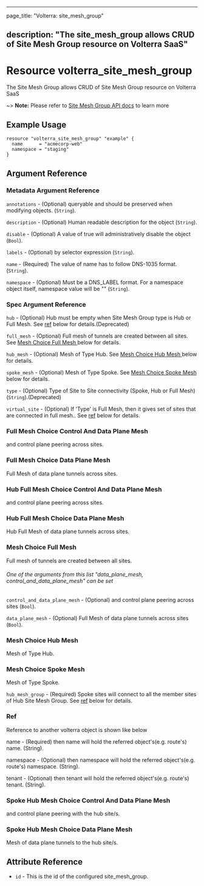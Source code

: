 ---

page_title: "Volterra: site_mesh_group"

description: "The site_mesh_group allows CRUD of Site Mesh Group resource on Volterra SaaS"
-------------------------------------------------------------------------------------------

Resource volterra_site_mesh_group
=================================

The Site Mesh Group allows CRUD of Site Mesh Group resource on Volterra SaaS

~> **Note:** Please refer to [Site Mesh Group API docs](https://docs.cloud.f5.com/docs/api/site-mesh-group) to learn more

Example Usage
-------------

```hcl
resource "volterra_site_mesh_group" "example" {
  name      = "acmecorp-web"
  namespace = "staging"
}

```

Argument Reference
------------------

### Metadata Argument Reference

`annotations` - (Optional) queryable and should be preserved when modifying objects. (`String`).

`description` - (Optional) Human readable description for the object (`String`).

`disable` - (Optional) A value of true will administratively disable the object (`Bool`).

`labels` - (Optional) by selector expression (`String`).

`name` - (Required) The value of name has to follow DNS-1035 format. (`String`).

`namespace` - (Optional) Must be a DNS_LABEL format. For a namespace object itself, namespace value will be "" (`String`).

### Spec Argument Reference

`hub` - (Optional) Hub must be empty when Site Mesh Group type is Hub or Full Mesh. See [ref](#ref) below for details.(Deprecated)

`full_mesh` - (Optional) Full mesh of tunnels are created between all sites. See [Mesh Choice Full Mesh ](#mesh-choice-full-mesh) below for details.

`hub_mesh` - (Optional) Mesh of Type Hub. See [Mesh Choice Hub Mesh ](#mesh-choice-hub-mesh) below for details.

`spoke_mesh` - (Optional) Mesh of Type Spoke. See [Mesh Choice Spoke Mesh ](#mesh-choice-spoke-mesh) below for details.

`type` - (Optional) Type of Site to Site connectivity (Spoke, Hub or Full Mesh) (`String`).(Deprecated)

`virtual_site` - (Optional) If 'Type' is Full Mesh, then it gives set of sites that are connected in full mesh.. See [ref](#ref) below for details.

### Full Mesh Choice Control And Data Plane Mesh

and control plane peering across sites.

### Full Mesh Choice Data Plane Mesh

Full Mesh of data plane tunnels across sites.

### Hub Full Mesh Choice Control And Data Plane Mesh

and control plane peering across sites.

### Hub Full Mesh Choice Data Plane Mesh

Hub Full Mesh of data plane tunnels across sites.

### Mesh Choice Full Mesh

Full mesh of tunnels are created between all sites.

###### One of the arguments from this list "data_plane_mesh, control_and_data_plane_mesh" can be set

`control_and_data_plane_mesh` - (Optional) and control plane peering across sites (`Bool`).

`data_plane_mesh` - (Optional) Full Mesh of data plane tunnels across sites (`Bool`).

### Mesh Choice Hub Mesh

Mesh of Type Hub.

### Mesh Choice Spoke Mesh

Mesh of Type Spoke.

`hub_mesh_group` - (Required) Spoke sites will connect to all the member sites of Hub Site Mesh Group. See [ref](#ref) below for details.

### Ref

Reference to another volterra object is shown like below

name - (Required) then name will hold the referred object's(e.g. route's) name. (String).

namespace - (Optional) then namespace will hold the referred object's(e.g. route's) namespace. (String).

tenant - (Optional) then tenant will hold the referred object's(e.g. route's) tenant. (String).

### Spoke Hub Mesh Choice Control And Data Plane Mesh

and control plane peering with the hub site/s.

### Spoke Hub Mesh Choice Data Plane Mesh

Mesh of data plane tunnels to the hub site/s.

Attribute Reference
-------------------

-	`id` - This is the id of the configured site_mesh_group.
